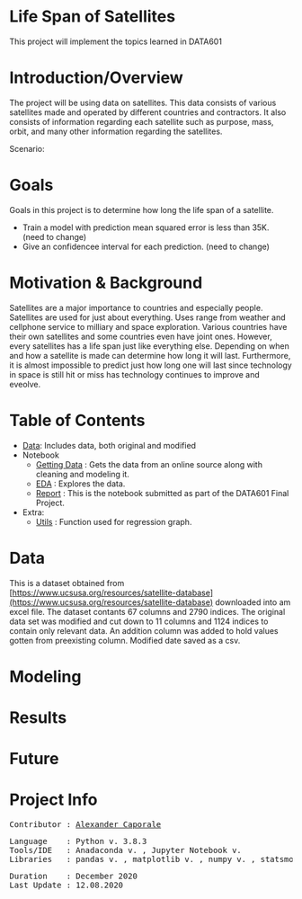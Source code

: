 # Life Span of Satellites

This project will implement the topics learned in DATA601

# Introduction/Overview

The project will be using data on satellites. This data consists of various satellites made and operated by different countries and contractors. It also consists of information regarding each satellite such as purpose, mass, orbit, and many other information regarding the satellites.

Scenario: 

# Goals

Goals in this project is to determine how long the life span of a satellite.

- Train a model with prediction mean squared error is less than 35K. (need to change)
- Give an confidencee interval for each prediction. (need to change)

# Motivation & Background

Satellites are a major importance to countries and especially people. Satellites are used for just about everything. Uses range from weather and cellphone service to milliary and space exploration. Various countries have their own satellites and some countries even have joint ones. However, every satellites has a life span just like everything else. Depending on when and how a satellite is made can determine how long it will last. Furthermore, it is almost impossible to predict just how long one will last since technology in space is still hit or miss has technology continues to improve and eveolve.

# Table of Contents

- [Data](https://github.com/Al-Cap/Final-Project/blob/main/data): Includes data, both original and modified
- Notebook
	+ [Getting Data](https://github.com/Al-Cap/Final-Project/blob/main/code/Retrieving%2C%20Cleaning%20and%20Modeling.ipynb) : Gets the data from an online source along with cleaning and modeling it.
	+ [EDA](https://github.com/Al-Cap/Final-Project/blob/main/code/EDA.ipynb) : Explores the data.
	+ [Report](https://github.com/Al-Cap/Final-Project/blob/main/code/Report.ipynb) : This is the notebook submitted as part of the DATA601 Final Project.
- Extra:
	+ [Utils](https://github.com/Al-Cap/Final-Project/blob/main/code/utils.py)	: Function used for regression graph. 

# Data
This is a dataset obtained from [https://www.ucsusa.org/resources/satellite-database](https://www.ucsusa.org/resources/satellite-database) downloaded into am excel file. The dataset contants 67 columns and 2790 indices. The original data set was modified and cut down to 11 columns and 1124 indices to contain only relevant data. An addition column was added to hold values gotten from preexisting column. Modified date saved as a csv.

# Modeling


# Results

# Future

# Project Info
<pre>
Contributor	: <a href=https://github.com/Al-Cap>Alexander Caporale</a>
</pre>

<pre>
Language	: Python v. 3.8.3
Tools/IDE 	: Anadaconda v. , Jupyter Notebook v.
Libraries	: pandas v. , matplotlib v. , numpy v. , statsmodels v.
</pre>

<pre>
Duration	: December 2020
Last Update	: 12.08.2020
</pre>
